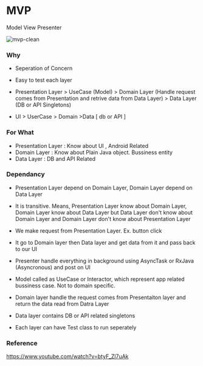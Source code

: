 # MVP
Model View Presenter

![mvp-clean](https://github.com/NrupParikh/MVP/assets/108717119/68400355-3881-40e7-9e2f-1f099a19cf81)


### Why
- Seperation of Concern
- Easy to test each layer

- Presentation Layer > UseCase (Model) > Domain Layer (Handle request comes from Presentation and retrive data from Data Layer) > Data Layer (DB or API Singletons)
- UI > UserCase > Domain >Data [ db or API ]

### For What

- Presentation Layer : Know about UI , Android Related
- Domain Layer : Know about Plain Java object. Bussiness entity
- Data Layer : DB and API Related

### Dependancy
- Presentation Layer depend on Domain Layer, Domain Layer depend on Data Layer
- It is transitive. Means, Presentation Layer know about Domain Layer, Domain Layer know about Data Layer but Data Layer don't know about Domain Layer and Domain Layer don't know about Presentation Layer

- We make request from Presentation Layer. Ex. button click
- It go to Domain layer then Data layer and get data from it and pass back to our UI
- Presenter handle everything in background using AsyncTask or RxJava  (Asyncronous) and post on UI
- Model called as UseCase or Interactor, which represent app related bussiness case. Not to domain specific.
- Domain layer handle the request comes from Presentaiton layer and return the data read from Datra Layer
- Data layer contains DB or API related singletons
- Each layer can have Test class to run seperately

### Reference

https://www.youtube.com/watch?v=btyF_Zl7uAk
